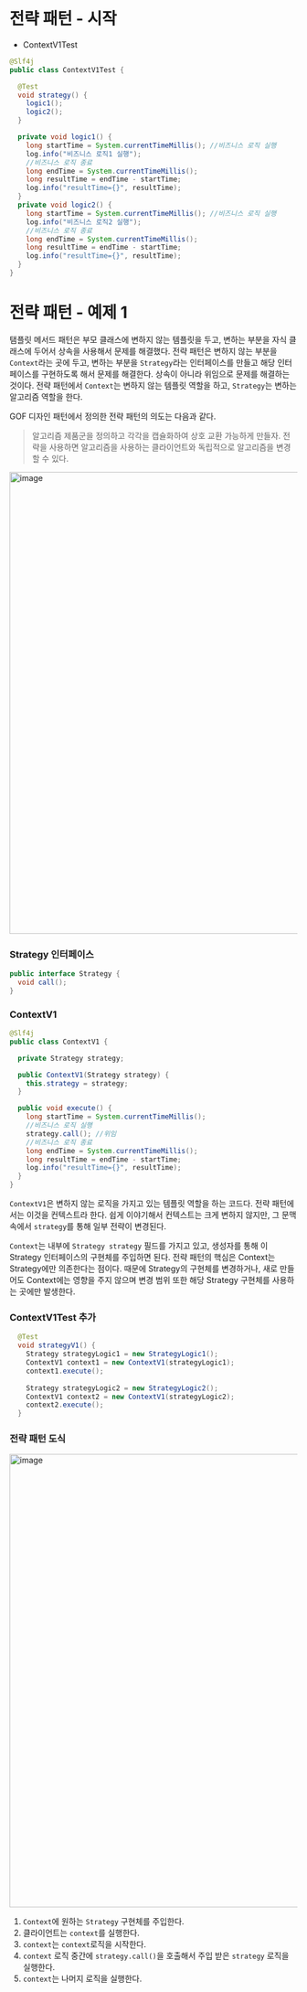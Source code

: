 # 전략 패턴 - 시작

- ContextV1Test

~~~java
@Slf4j
public class ContextV1Test {

  @Test
  void strategy() {
    logic1();
    logic2();
  }

  private void logic1() {
    long startTime = System.currentTimeMillis(); //비즈니스 로직 실행
    log.info("비즈니스 로직1 실행");
    //비즈니스 로직 종료
    long endTime = System.currentTimeMillis();
    long resultTime = endTime - startTime;
    log.info("resultTime={}", resultTime);
  }
  private void logic2() {
    long startTime = System.currentTimeMillis(); //비즈니스 로직 실행
    log.info("비즈니스 로직2 실행");
    //비즈니스 로직 종료
    long endTime = System.currentTimeMillis();
    long resultTime = endTime - startTime;
    log.info("resultTime={}", resultTime);
  }
}
~~~

# 전략 패턴 - 예제 1

탬플릿 메서드 패턴은 부모 클래스에 변하지 않는 템플릿을 두고, 변하는 부분을 자식 클래스에 두어서 상속을 사용해서 문제를 해결했다.
전략 패턴은 변하지 않는 부분을 `Context`라는 곳에 두고, 변하는 부분을 `Strategy`라는 인터페이스를 만들고 해당 인터페이스를 구현하도록 해서 문제를 해결한다.
상속이 아니라 위임으로 문제를 해결하는 것이다.
전략 패턴에서 `Context`는 변하지 않는 템플릿 역할을 하고, `Strategy`는 변하는 알고리즘 역할을 한다.

GOF 디자인 패턴에서 정의한 전략 패턴의 의도는 다음과 같다.
> 알고리즘 제품군을 정의하고 각각을 캡슐화하여 상호 교환 가능하게 만들자. 전략을 사용하면 알고리즘을 사용하는 클라이언트와 독립적으로 알고리즘을 변경할 수 있다.

<img width="808" alt="image" src="https://github.com/rhqudco/Spring-advance/assets/55828130/3af3b511-893b-4ff7-b8b0-fb4dab884d86">

### Strategy 인터페이스
~~~java
public interface Strategy {
  void call();
}
~~~

### ContextV1
~~~java
@Slf4j
public class ContextV1 {

  private Strategy strategy;

  public ContextV1(Strategy strategy) {
    this.strategy = strategy;
  }

  public void execute() {
    long startTime = System.currentTimeMillis();
    //비즈니스 로직 실행
    strategy.call(); //위임
    //비즈니스 로직 종료
    long endTime = System.currentTimeMillis();
    long resultTime = endTime - startTime;
    log.info("resultTime={}", resultTime);
  }
}
~~~

`ContextV1`은 변하지 않는 로직을 가지고 있는 템플릿 역할을 하는 코드다.
전략 패턴에서는 이것을 컨텍스트라 한다.
쉽게 이야기해서 컨텍스트는 크게 변하지 않지만, 그 문맥 속에서 `strategy`를 통해 일부 전략이 변경된다.

`Context`는 내부에 `Strategy strategy` 필드를 가지고 있고, 생성자를 통해 이 Strategy 인터페이스의 구현체를 주입하면 된다.
전략 패턴의 핵심은 Context는 Strategy에만 의존한다는 점이다. 때문에 Strategy의 구현체를 변경하거나, 새로 만들어도 Context에는 영향을 주지 않으며 변경 범위 또한 해당 Strategy 구현체를 사용하는 곳에만 발생한다.

### ContextV1Test 추가
~~~java
  @Test
  void strategyV1() {
    Strategy strategyLogic1 = new StrategyLogic1();
    ContextV1 context1 = new ContextV1(strategyLogic1);
    context1.execute();
    
    Strategy strategyLogic2 = new StrategyLogic2();
    ContextV1 context2 = new ContextV1(strategyLogic2);
    context2.execute();
  }
~~~

### 전략 패턴 도식
<img width="793" alt="image" src="https://github.com/rhqudco/Spring-advance/assets/55828130/811f3d25-9387-45b4-b693-1a398a8b3182">

1. `Context`에 원하는 `Strategy` 구현체를 주입한다.
2. 클라이언트는 `context`를 실행한다.
3. `context`는 `context`로직을 시작한다.
4. `context` 로직 중간에 `strategy.call()`을 호출해서 주입 받은 `strategy` 로직을 실행한다.
5. `context`는 나머지 로직을 실행한다.